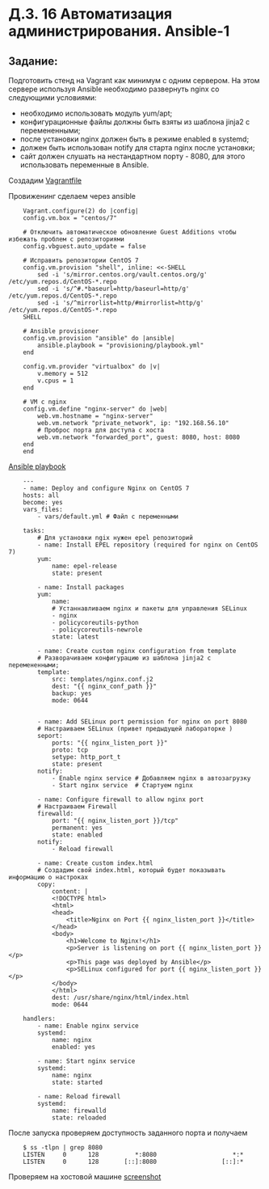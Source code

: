 # Д.З. 16 Автоматизация администрирования. Ansible-1

## Задание:
Подготовить стенд на Vagrant как минимум с одним сервером. На этом сервере используя Ansible необходимо развернуть nginx со следующими условиями:

- необходимо использовать модуль yum/apt;
- конфигурационные файлы должны быть взяты из шаблона jinja2 с перемененными;
- после установки nginx должен быть в режиме enabled в systemd;
- должен быть использован notify для старта nginx после установки;
- сайт должен слушать на нестандартном порту - 8080, для этого использовать переменные в Ansible.

Создадим [Vagrantfile](./Vagrantfile) 

Провиженинг сделаем через ansible

        Vagrant.configure(2) do |config|
        config.vm.box = "centos/7"
        
        # Отключить автоматическое обновление Guest Additions чтобы избежать проблем с репозиториями
        config.vbguest.auto_update = false

        # Исправить репозитории CentOS 7
        config.vm.provision "shell", inline: <<-SHELL
            sed -i 's/mirror.centos.org/vault.centos.org/g' /etc/yum.repos.d/CentOS-*.repo
            sed -i 's/^#.*baseurl=http/baseurl=http/g' /etc/yum.repos.d/CentOS-*.repo
            sed -i 's/^mirrorlist=http/#mirrorlist=http/g' /etc/yum.repos.d/CentOS-*.repo
        SHELL

        # Ansible provisioner
        config.vm.provision "ansible" do |ansible|
            ansible.playbook = "provisioning/playbook.yml"
        end

        config.vm.provider "virtualbox" do |v|
            v.memory = 512
            v.cpus = 1
        end

        # VM с nginx
        config.vm.define "nginx-server" do |web|
            web.vm.hostname = "nginx-server"
            web.vm.network "private_network", ip: "192.168.56.10"
            # Проброс порта для доступа с хоста
            web.vm.network "forwarded_port", guest: 8080, host: 8080
        end
        end


[Ansible playbook](./provisioning/playbook.yml)

        ---
        - name: Deploy and configure Nginx on CentOS 7
        hosts: all
        become: yes
        vars_files:
            - vars/default.yml # Файл с переменными

        tasks:
            # Для установки ngix нужен epel репозиторий
            - name: Install EPEL repository (required for nginx on CentOS 7)
            yum:
                name: epel-release
                state: present

            - name: Install packages
            yum:
                name:
                # Устаннавливаем nginx и пакеты для управления SELinux
                - nginx
                - policycoreutils-python
                - policycoreutils-newrole
                state: latest

            - name: Create custom nginx configuration from template
            # Разворачиваем конфигурацию из шаблона jinja2 с перемененными;
            template:
                src: templates/nginx.conf.j2
                dest: "{{ nginx_conf_path }}"
                backup: yes
                mode: 0644


            - name: Add SELinux port permission for nginx on port 8080
            # Настраиваем SELinux (привет предыдущей лабораторке )
            seport:
                ports: "{{ nginx_listen_port }}"
                proto: tcp
                setype: http_port_t
                state: present
            notify:
                - Enable nginx service # Добавляем nginx в автозагрузку
                - Start nginx service  # Стартуем nginx

            - name: Configure firewall to allow nginx port
            # Настраиваем Firewall
            firewalld:
                port: "{{ nginx_listen_port }}/tcp"
                permanent: yes
                state: enabled
            notify:
                - Reload firewall

            - name: Create custom index.html
            # Создадим свой index.html, который будет показывать информацию о настроках
            copy:
                content: |
                <!DOCTYPE html>
                <html>
                <head>
                    <title>Nginx on Port {{ nginx_listen_port }}</title>
                </head>
                <body>
                    <h1>Welcome to Nginx!</h1>
                    <p>Server is listening on port {{ nginx_listen_port }}</p>
                    <p>This page was deployed by Ansible</p>
                    <p>SELinux configured for port {{ nginx_listen_port }}</p>
                </body>
                </html>
                dest: /usr/share/nginx/html/index.html
                mode: 0644

        handlers:
            - name: Enable nginx service
            systemd:
                name: nginx
                enabled: yes

            - name: Start nginx service
            systemd:
                name: nginx
                state: started

            - name: Reload firewall
            systemd:
                name: firewalld
                state: reloaded


После запуска проверяем доступность заданного порта и получаем

        $ ss -tlpn | grep 8080
        LISTEN     0      128          *:8080                     *:*                  
        LISTEN     0      128       [::]:8080                  [::]:* 

Проверяем на хостовой машине
[screenshot](image.png) 